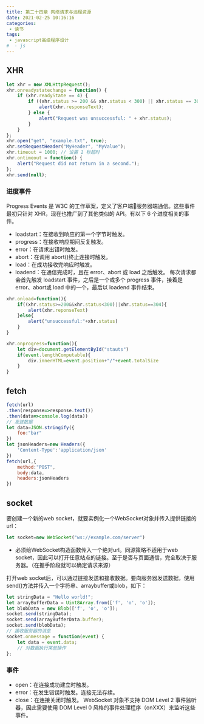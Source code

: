 ```yaml
---
title: 第二十四章 网络请求与远程资源
date: 2021-02-25 10:16:16
categories:
 - 读书
tags:
 - javascript高级程序设计
#  - js
---
```


## XHR

```js
let xhr = new XMLHttpRequest();
xhr.onreadystatechange = function() {
    if (xhr.readyState == 4) {
        if ((xhr.status >= 200 && xhr.status < 300) || xhr.status == 304) {
            alert(xhr.responseText);
        } else {
            alert("Request was unsuccessful: " + xhr.status);
        }
    }
};
xhr.open("get", "example.txt", true);
xhr.setRequestHeader("MyHeader", "MyValue");
xhr.timeout = 1000; // 设置 1 秒超时
xhr.ontimeout = function() {
    alert("Request did not return in a second.");
};
xhr.send(null);
```

### 进度事件

Progress Events 是 W3C 的工作草案，定义了客户端服务器端通信。这些事件最初只针对 XHR，现在也推广到了其他类似的 API。有以下 6 个进度相关的事件。
- loadstart：在接收到响应的第一个字节时触发。
- progress：在接收响应期间反复触发。
- error：在请求出错时触发。
- abort：在调用 abort()终止连接时触发。
- load：在成功接收完响应时触发。
- loadend：在通信完成时，且在 error、abort 或 load 之后触发。
每次请求都会首先触发 loadstart 事件，之后是一个或多个 progress 事件，接着是 error、abort或 load 中的一个，最后以 loadend 事件结束。

```js
xhr.onload=function(){
    if((xhr.status>=200&&xhr.status<300)||xhr.status==304){
        alert(xhr.reponseText)
    }else{
        alert("unsuccessful:"+xhr.status)
    }
}

xhr.onprogress=function(){
    let div=document.getElementById("stauts")
    if(event.lengthComputable){
        div.innerHTML=event.position+"/"+event.totalSize
    }
}
```

## fetch

```js
fetch(url)
.then(response=>response.text())
.then(data=>console.log(data))
// 发送数据
let data=JSON.stringify({
    foo:"bar"
})
let jsonHeaders=new Headers({
    'Content-Type':'application/json'
})
fetch(url,{
    method:"POST",
    body:data,
    headers:jsonHeaders
})
```

## socket

要创建一个新的web socket，就要实例化一个WebSocket对象并传入提供链接的url：
```js
let socket=new WebSocket("ws://example.com/server")
```

- 必须给WebSocket构造函数传入一个绝对url。同源策略不适用于web socket，因此可以打开任意站点的链接。至于是否与页面通信，完全取决于服务器。（在握手阶段就可以确定请求来源）

打开web socket后，可以通过链接发送和接收数据。要向服务器发送数据，使用send()方法并传入一个字符串、arraybuffer或blob，如下：

```js
let stringData = "Hello world!";
let arrayBufferData = Uint8Array.from(['f', 'o', 'o']);
let blobData = new Blob(['f', 'o', 'o']);
socket.send(stringData);
socket.send(arrayBufferData.buffer);
socket.send(blobData);
// 接收服务器的消息
socket.onmessage = function(event) {
    let data = event.data;
    // 对数据执行某些操作
};
```

### 事件

- open：在连接成功建立时触发。
- error：在发生错误时触发。连接无法存续。
- close：在连接关闭时触发。
WebSocket 对象不支持 DOM Level 2 事件监听器，因此需要使用 DOM Level 0 风格的事件处理程序（onXXX）来监听这些事件。